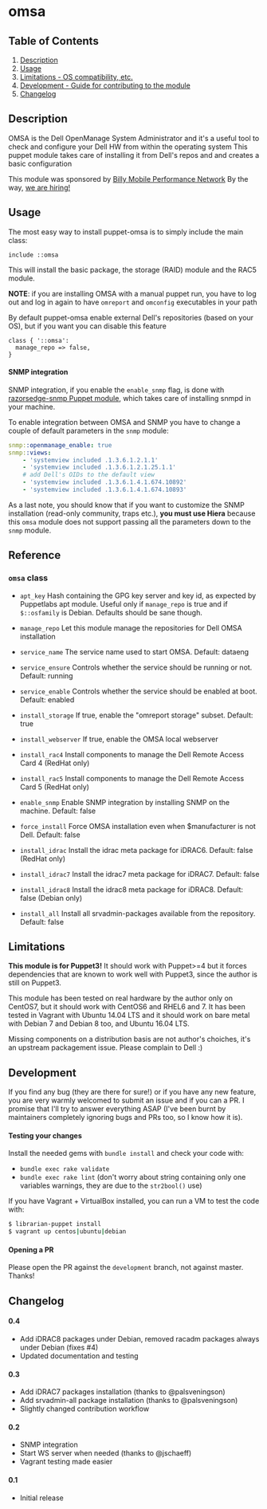 # omsa

## Table of Contents

1. [Description](#description)
1. [Usage](#usage)
1. [Limitations - OS compatibility, etc.](#limitations)
1. [Development - Guide for contributing to the module](#development)
1. [Changelog](#changelog)

## Description

OMSA is the Dell OpenManage System Administrator and it's a useful tool
to check and configure your Dell HW from within the operating system
This puppet module takes care of installing it from Dell's repos and
and creates a basic configuration

This module was sponsored by [Billy Mobile Performance Network](http://www.billymob.com/en/)
By the way, [we are hiring!](http://www.billymob.com/en/careers.html)

## Usage

The most easy way to install puppet-omsa is to simply include the main class:

```puppet
include ::omsa
```

This will install the basic package, the storage (RAID) module and the RAC5
module.

**NOTE**: if you are installing OMSA with a manual puppet run, you have to log out
and log in again to have `omreport` and `omconfig` executables in your path

By default puppet-omsa enable external Dell's repositories (based on your OS),
but if you want you can disable this feature

```puppet
class { '::omsa':
  manage_repo => false,
}
```

#### SNMP integration

SNMP integration, if you enable the `enable_snmp` flag, is done with [razorsedge-snmp Puppet module](https://forge.puppet.com/razorsedge/snmp), which takes care of installing snmpd in your machine.

To enable integration between OMSA and SNMP you have to change a couple of default parameters in the `snmp` module:
```yaml
snmp::openmanage_enable: true
snmp::views:
    - 'systemview included .1.3.6.1.2.1.1'
    - 'systemview included .1.3.6.1.2.1.25.1.1'
    # add Dell's OIDs to the default view
    - 'systemview included .1.3.6.1.4.1.674.10892'
    - 'systemview included .1.3.6.1.4.1.674.10893'
```

As a last note, you should know that if you want to customize the SNMP installation (read-only community, traps etc.), **you must use Hiera** because this `omsa` module does not support passing all the parameters down to the `snmp` module.

## Reference

### `omsa` class

 * `apt_key`
  Hash containing the GPG key server and key id, as expected by
  Puppetlabs apt module. Useful only if `manage_repo` is true and if `$::osfamily`
  is Debian. Defaults should be sane though.

 * `manage_repo`
  Let this module manage the repositories for Dell OMSA installation

 * `service_name`
 The service name used to start OMSA. Default: dataeng

 * `service_ensure`
 Controls whether the service should be running or not. Default: running

 * `service_enable`
 Controls whether the service should be enabled at boot. Default: enabled

 * `install_storage`
 If true, enable the "omreport storage" subset. Default: true

 * `install_webserver`
 If true, enable the OMSA local webserver

 * `install_rac4`
 Install components to manage the Dell Remote Access Card 4 (RedHat only)

 * `install_rac5`
 Install components to manage the Dell Remote Access Card 5 (RedHat only)

 * `enable_snmp`
 Enable SNMP integration by installing SNMP on the machine. Default: false

 * `force_install`
 Force OMSA installation even when $manufacturer is not Dell. Default: false

 * `install_idrac`
 Install the idrac meta package for iDRAC6. Default: false (RedHat only)
 
 * `install_idrac7`
 Install the idrac7 meta package for iDRAC7. Default: false

 * `install_idrac8`
 Install the idrac8 meta package for iDRAC8. Default: false (Debian only)

 * `install_all`
 Install all srvadmin-packages available from the repository. Default: false

## Limitations

**This module is for Puppet3!** It should work with Puppet>=4 but it forces
dependencies that are known to work well with Puppet3, since the author is 
still on Puppet3.

This module has been tested on real hardware by the author only on CentOS7, but
it should work with CentOS6 and RHEL6 and 7.
It has been tested in Vagrant with Ubuntu 14.04 LTS and it should work on bare metal with
Debian 7 and Debian 8 too, and Ubuntu 16.04 LTS.

Missing components on a distribution basis are not author's choiches, it's an
upstream packagement issue. Please complain to Dell :)

## Development

If you find any bug (they are there for sure!) or if you have any new feature,
you are very warmly welcomed to submit an issue and if you can a PR. I promise
that I'll try to answer everything ASAP (I've been burnt by maintainers completely
ignoring bugs and PRs too, so I know how it is).

#### Testing your changes

Install the needed gems with `bundle install` and check your code with:
- `bundle exec rake validate`
- `bundle exec rake lint` (don't worry about string containing only one 
variables warnings, they are due to the `str2bool()` use)

If you have Vagrant + VirtualBox installed, you can run a VM to test the code with:

```bash
$ librarian-puppet install
$ vagrant up centos|ubuntu|debian
```

#### Opening a PR

Please open the PR against the `development` branch, not against master. Thanks!

## Changelog

#### 0.4
- Add iDRAC8 packages under Debian, removed racadm packages always under Debian (fixes #4)
- Updated documentation and testing

#### 0.3
- Add iDRAC7 packages installation (thanks to @palsveningson)
- Add srvadmin-all package installation (thanks to @palsveningson)
- Slightly changed contribution workflow

#### 0.2
- SNMP integration
- Start WS server when needed (thanks to @jschaeff)
- Vagrant testing made easier

#### 0.1
- Initial release

